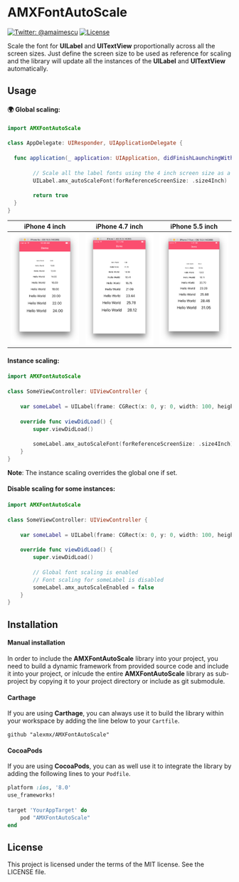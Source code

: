 # AMXFontAutoScale
[![Twitter: @amaimescu](https://img.shields.io/badge/contact-%40amaimescu-blue.svg)](https://twitter.com/amaimescu)
[![License](https://img.shields.io/badge/license-MIT-green.svg?style=flat)](https://github.com/alexmx/ios-ui-automation-overview/blob/master/LICENSE)

Scale the font for **UILabel** and **UITextView** proportionally across all the screen sizes. Just define the screen size to be used as reference for scaling and the library will update all the instances of the **UILabel** and **UITextView** automatically.

## Usage

#### :earth_africa: Global scaling:
```swift
import AMXFontAutoScale

class AppDelegate: UIResponder, UIApplicationDelegate {

  func application(_ application: UIApplication, didFinishLaunchingWithOptions launchOptions: [UIApplicationLaunchOptionsKey: Any]?) -> Bool {

        // Scale all the label fonts using the 4 inch screen size as a reference
        UILabel.amx_autoScaleFont(forReferenceScreenSize: .size4Inch)
        
        return true
  }
}
```


iPhone 4 inch | iPhone 4.7 inch | iPhone 5.5 inch
------------ | ------------- | -------------
![Contact List](/assets/iphone-4-inch.png) | ![Contact Details](/assets/iphone-4-7-inch.png) | ![Edit Contact](/assets/iphone-5-5-inch.png)

#### Instance scaling:
```swift
import AMXFontAutoScale

class SomeViewController: UIViewController {
    
    var someLabel = UILabel(frame: CGRect(x: 0, y: 0, width: 100, height: 50))
    
    override func viewDidLoad() {
        super.viewDidLoad()
        
        someLabel.amx_autoScaleFont(forReferenceScreenSize: .size4Inch)
    }
}
```

**Note**: The instance scaling overrides the global one if set.

#### Disable scaling for some instances:

```swift
import AMXFontAutoScale

class SomeViewController: UIViewController {
    
    var someLabel = UILabel(frame: CGRect(x: 0, y: 0, width: 100, height: 50))
    
    override func viewDidLoad() {
        super.viewDidLoad()
        
        // Global font scaling is enabled
        // Font scaling for someLabel is disabled
        someLabel.amx_autoScaleEnabled = false
    }
}
```

## Installation

#### Manual installation

In order to include the **AMXFontAutoScale** library into your project, you need to build a dynamic framework from provided source code and include it into your project, or inlcude the entire **AMXFontAutoScale** library as sub-project by copying it to your project directory or include as git submodule.

#### Carthage

If you are using **Carthage**, you can always use it to build the library within your workspace by adding the line below to your `Cartfile`.

```
github "alexmx/AMXFontAutoScale"
```

#### CocoaPods

If you are using **CocoaPods**, you can as well use it to integrate the library by adding the following lines to your `Podfile`.

```ruby
platform :ios, '8.0'
use_frameworks!

target 'YourAppTarget' do
    pod "AMXFontAutoScale"
end

```

## License
This project is licensed under the terms of the MIT license. See the LICENSE file.
